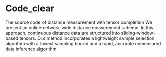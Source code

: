 # Code_clear
The source code of distance measurement with tensor completion
We present an online network-wide distance measurement scheme. In this approach, continuous distance data are structured into sliding-window-based tensors. 
Our method incorporates a lightweight sample selection algorithm with a lowest sampling bound and a rapid, accurate unmeasured data inference algorithm.
